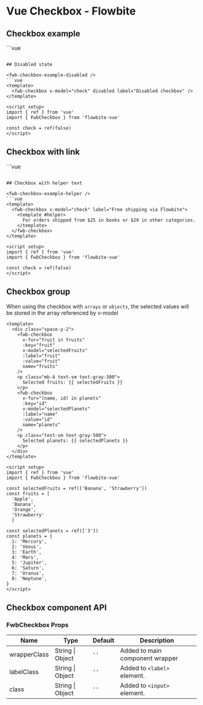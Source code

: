 <script setup>
import FwbCheckboxExample from './checkbox/examples/FwbCheckboxExample.vue'
import FwbCheckboxExampleDisabled from './checkbox/examples/FwbCheckboxExampleDisabled.vue'
import FwbCheckboxExampleGroup from './checkbox/examples/FwbCheckboxExampleGroup.vue'
import FwbCheckboxExampleHelper from './checkbox/examples/FwbCheckboxExampleHelper.vue'
import FwbCheckboxExampleLink from './checkbox/examples/FwbCheckboxExampleLink.vue'
</script>

# Vue Checkbox - Flowbite

## Checkbox example

<fwb-checkbox-example />
```vue
<template>
  <fwb-checkbox v-model="check" label="Default checkbox" />
  <fwb-checkbox v-model="checked" label="Checked state" />
</template>

<script setup>
import { ref } from 'vue'
import { FwbCheckbox } from 'flowbite-vue'

const check = ref(false)
const checked = ref(true)
</script>
```

## Disabled state

<fwb-checkbox-example-disabled />
```vue
<template>
  <fwb-checkbox v-model="check" disabled label="Disabled checkbox" />
</template>

<script setup>
import { ref } from 'vue'
import { FwbCheckbox } from 'flowbite-vue'

const check = ref(false)
</script>
```

## Checkbox with link

<fwb-checkbox-example-link />
```vue
<template>
  <fwb-checkbox v-model="check">
    I agree with the
    <fwb-a class="text-blue-600 hover:underline" href="#">
      terms and conditions.
    </fwb-a>
  </fwb-checkbox>
</template>

<script setup>
import { ref } from 'vue'
import { FwbA, FwbCheckbox } from 'flowbite-vue'

const check = ref(false)
</script>
```

## Checkbox with helper text

<fwb-checkbox-example-helper />
```vue
<template>
  <fwb-checkbox v-model="check" label="Free shipping via Flowbite">
    <template #helper>
      For orders shipped from $25 in books or $29 in other categories.
    </template>
  </fwb-checkbox>
</template>

<script setup>
import { ref } from 'vue'
import { FwbCheckbox } from 'flowbite-vue'

const check = ref(false)
</script>
```


## Checkbox group

When using the checkbox with `arrays` or `objects`, the selected values will be stored in the array referenced by v-model

<fwb-checkbox-example-group />

```vue
<template>
  <div class="space-y-2">
    <fwb-checkbox
      v-for="fruit in fruits"
      :key="fruit"
      v-model="selectedFruits"
      :label="fruit"
      :value="fruit"
      name="fruits"
    />
    <p class="mb-4 text-sm text-gray-500">
      Selected fruits: {{ selectedFruits }}
    </p>
    <fwb-checkbox
      v-for="(name, id) in planets"
      :key="id"
      v-model="selectedPlanets"
      :label="name"
      :value="id"
      name="planets"
    />
    <p class="text-sm text-gray-500">
      Selected planets: {{ selectedPlanets }}
    </p>
  </div>
</template>

<script setup>
import { ref } from 'vue'
import { FwbCheckbox } from 'flowbite-vue'

const selectedFruits = ref(['Banana', 'Strawberry'])
const fruits = [
  'Apple',
  'Banana',
  'Orange',
  'Strawberry'
  ]

const selectedPlanets = ref(['3'])
const planets = {
  1: 'Mercury',
  2: 'Venus',
  3: 'Earth',
  4: 'Mars',
  5: 'Jupiter',
  6: 'Saturn',
  7: 'Uranus',
  8: 'Neptune',
}
</script>

```

## Checkbox component API

### FwbCheckbox Props
| Name         | Type             | Default | Description                     |
| ------------ | ---------------- | ------- | ------------------------------- |
| wrapperClass | String \| Object | `''`    | Added to main component wrapper |
| labelClass   | String \| Object | `''`    | Added to `<label>` element.     |
| class        | String \| Object | `''`    | Added to `<input>` element.     |
